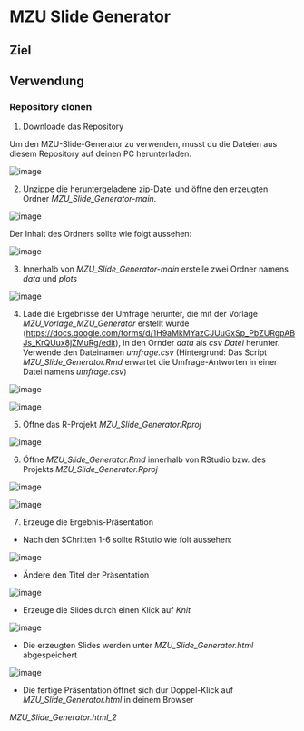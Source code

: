 # MZU Slide Generator

## Ziel

## Verwendung

### Repository clonen

1. Downloade das Repository

Um den MZU-Slide-Generator zu verwenden, musst du die Dateien aus diesem Repository auf deinen PC herunterladen. 

![image](git_plots/screenshot_repo_download.png)

2. Unzippe die heruntergeladene zip-Datei und öffne den erzeugten Ordner *MZU_Slide_Generator-main*. 

![image](git_plots/screenshot_repo_download.png)

Der Inhalt des Ordners sollte wie folgt aussehen:

![image](git_plots/screenshot_repo_download_3.png)

3. Innerhalb von *MZU_Slide_Generator-main* erstelle zwei Ordner namens *data* und *plots*

![image](git_plots/screenshot_repo_download_4.png)

4. Lade die Ergebnisse der Umfrage herunter, die mit der Vorlage *MZU_Vorlage_MZU_Generator* erstellt wurde (https://docs.google.com/forms/d/1H9aMkMYazCJUuGxSp_PbZURgpABJs_KrQUux8jZMuRg/edit), in den Ornder *data* als *csv Datei* herunter. Verwende den Dateinamen *umfrage.csv* (Hintergrund: Das Script *MZU_Slide_Generator.Rmd* erwartet die Umfrage-Antworten in einer Datei namens *umfrage.csv*) 

![image](git_plots/screenshot_umfrage_download.png)

![image](git_plots/screenshot_umfrage_download.png)

5. Öffne das R-Projekt *MZU_Slide_Generator.Rproj* 

![image](git_plots/screenshot_rproj.png)

6. Öffne *MZU_Slide_Generator.Rmd* innerhalb von RStudio bzw. des Projekts *MZU_Slide_Generator.Rproj* 

![image](git_plots/screenshot_open_rmd_script.png)

![image](git_plots/screenshot_open_rmd_script_2.png)

7. Erzeuge die Ergebnis-Präsentation

- Nach den SChritten 1-6 sollte RStutio wie folt aussehen:

![image](git_plots/screenshot_slide_generation.png)

- Ändere den Titel der Präsentation

![image](git_plots/screenshot_slide_generation_2.png)

- Erzeuge die Slides durch einen Klick auf *Knit*

![image](git_plots/screenshot_slide_generation_3.png)

- Die erzeugten Slides werden unter *MZU_Slide_Generator.html* abgespeichert

![image](git_plots/screenshot_generated_html.png)

- Die fertige Präsentation öffnet sich dur Doppel-Klick auf *MZU_Slide_Generator.html* in deinem Browser 

*MZU_Slide_Generator.html_2*






